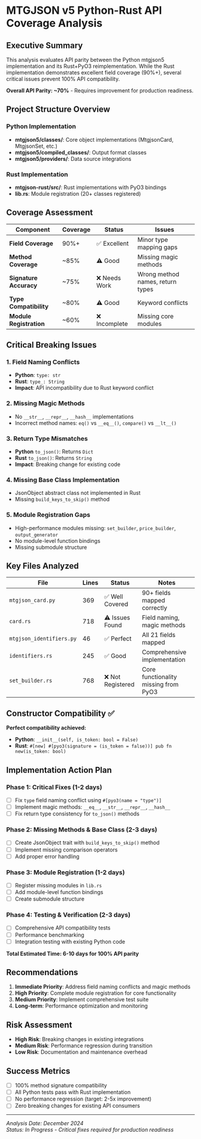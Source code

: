 # MTGJSON v5 Python-Rust API Coverage Analysis

## Executive Summary

This analysis evaluates API parity between the Python mtgjson5 implementation and its Rust+PyO3 reimplementation. While the Rust implementation demonstrates excellent field coverage (90%+), several critical issues prevent 100% API compatibility.

**Overall API Parity: ~70%** - Requires improvement for production readiness.

## Project Structure Overview

### Python Implementation
- **mtgjson5/classes/**: Core object implementations (MtgjsonCard, MtgjsonSet, etc.)
- **mtgjson5/compiled_classes/**: Output format classes
- **mtgjson5/providers/**: Data source integrations

### Rust Implementation  
- **mtgjson-rust/src/**: Rust implementations with PyO3 bindings
- **lib.rs**: Module registration (20+ classes registered)

## Coverage Assessment

| Component | Coverage | Status | Issues |
|-----------|----------|--------|---------|
| **Field Coverage** | 90%+ | ✅ Excellent | Minor type mapping gaps |
| **Method Coverage** | ~85% | ⚠️ Good | Missing magic methods |
| **Signature Accuracy** | ~75% | ❌ Needs Work | Wrong method names, return types |
| **Type Compatibility** | ~80% | ⚠️ Good | Keyword conflicts |
| **Module Registration** | ~60% | ❌ Incomplete | Missing core modules |

## Critical Breaking Issues

### 1. Field Naming Conflicts
- **Python**: `type: str` 
- **Rust**: `type_: String` 
- **Impact**: API incompatibility due to Rust keyword conflict

### 2. Missing Magic Methods
- No `__str__`, `__repr__`, `__hash__` implementations
- Incorrect method names: `eq()` vs `__eq__()`, `compare()` vs `__lt__()`

### 3. Return Type Mismatches
- **Python** `to_json()`: Returns `Dict`
- **Rust** `to_json()`: Returns `String`
- **Impact**: Breaking change for existing code

### 4. Missing Base Class Implementation
- JsonObject abstract class not implemented in Rust
- Missing `build_keys_to_skip()` method

### 5. Module Registration Gaps
- High-performance modules missing: `set_builder`, `price_builder`, `output_generator`
- No module-level function bindings
- Missing submodule structure

## Key Files Analyzed

| File | Lines | Status | Notes |
|------|-------|--------|-------|
| `mtgjson_card.py` | 369 | ✅ Well Covered | 90+ fields mapped correctly |
| `card.rs` | 718 | ⚠️ Issues Found | Field naming, magic methods |
| `mtgjson_identifiers.py` | 46 | ✅ Perfect | All 21 fields mapped |
| `identifiers.rs` | 245 | ✅ Good | Comprehensive implementation |
| `set_builder.rs` | 768 | ❌ Not Registered | Core functionality missing from PyO3 |

## Constructor Compatibility ✅

**Perfect compatibility achieved:**
- **Python**: `__init__(self, is_token: bool = False)`
- **Rust**: `#[new] #[pyo3(signature = (is_token = false))] pub fn new(is_token: bool)`

## Implementation Action Plan

### Phase 1: Critical Fixes (1-2 days)
- [ ] Fix `type` field naming conflict using `#[pyo3(name = "type")]`
- [ ] Implement magic methods: `__eq__`, `__str__`, `__repr__`, `__hash__`
- [ ] Fix return type consistency for `to_json()` methods

### Phase 2: Missing Methods & Base Class (2-3 days)
- [ ] Create JsonObject trait with `build_keys_to_skip()` method
- [ ] Implement missing comparison operators
- [ ] Add proper error handling

### Phase 3: Module Registration (1-2 days)
- [ ] Register missing modules in `lib.rs`
- [ ] Add module-level function bindings
- [ ] Create submodule structure

### Phase 4: Testing & Verification (2-3 days)
- [ ] Comprehensive API compatibility tests
- [ ] Performance benchmarking
- [ ] Integration testing with existing Python code

**Total Estimated Time: 6-10 days for 100% API parity**

## Recommendations

1. **Immediate Priority**: Address field naming conflicts and magic methods
2. **High Priority**: Complete module registration for core functionality
3. **Medium Priority**: Implement comprehensive test suite
4. **Long-term**: Performance optimization and monitoring

## Risk Assessment

- **High Risk**: Breaking changes in existing integrations
- **Medium Risk**: Performance regression during transition
- **Low Risk**: Documentation and maintenance overhead

## Success Metrics

- [ ] 100% method signature compatibility
- [ ] All Python tests pass with Rust implementation
- [ ] No performance regression (target: 2-5x improvement)
- [ ] Zero breaking changes for existing API consumers

---
*Analysis Date: December 2024*  
*Status: In Progress - Critical fixes required for production readiness*
